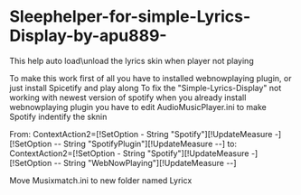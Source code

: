 # Sleephelper-for-simple-Lyrics-Display-by-apu889-

This help auto load\unload the lyrics skin when player not playing


To make this work first of all you have to installed webnowplaying plugin, or just install Spicetify and play along
To fix the "Simple-Lyrics-Display" not working with newest version of spotify when you already install webnowplaying plugin you have to edit AudioMusicPlayer.ini to make Spotify
indentify the sknin

From: ContextAction2=[!SetOption - String "Spotify"][!UpdateMeasure -][!SetOption -- String "SpotifyPlugin"][!UpdateMeasure --]
to: ContextAction2=[!SetOption - String "Spotify"][!UpdateMeasure -][!SetOption -- String "WebNowPlaying"][!UpdateMeasure --]

Move Musixmatch.ini to new folder named Lyricx
